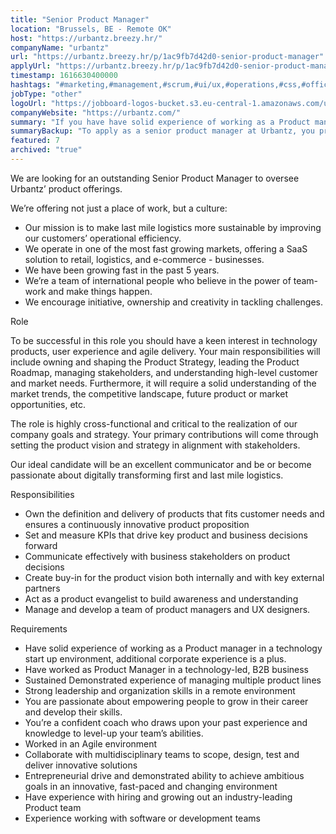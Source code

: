 ```yaml
---
title: "Senior Product Manager"
location: "Brussels, BE - Remote OK"
host: "https://urbantz.breezy.hr/"
companyName: "urbantz"
url: "https://urbantz.breezy.hr/p/1ac9fb7d42d0-senior-product-manager"
applyUrl: "https://urbantz.breezy.hr/p/1ac9fb7d42d0-senior-product-manager/apply"
timestamp: 1616630400000
hashtags: "#marketing,#management,#scrum,#ui/ux,#operations,#css,#office"
jobType: "other"
logoUrl: "https://jobboard-logos-bucket.s3.eu-central-1.amazonaws.com/urbantz"
companyWebsite: "https://urbantz.com/"
summary: "If you have have solid experience of working as a Product manager in a technology start up environment, Urbantz has a job opening for a Senior Product Manager"
summaryBackup: "To apply as a senior product manager at Urbantz, you preferably need to have some knowledge of: #marketing, #management, #ui/ux."
featured: 7
archived: "true"
---
```


We are looking for an outstanding Senior Product Manager to oversee Urbantz’ product offerings.

We’re offering not just a place of work, but a culture:

*   Our mission is to make last mile logistics more sustainable by improving our customers’ operational efficiency.
*   We operate in one of the most fast growing markets, offering a SaaS solution to retail, logistics, and e-commerce - businesses.
*   We have been growing fast in the past 5 years.
*   We’re a team of international people who believe in the power of team-work and make things happen.
*   We encourage initiative, ownership and creativity in tackling challenges.

Role

To be successful in this role you should have a keen interest in technology products, user experience and agile delivery. Your main responsibilities will include owning and shaping the Product Strategy, leading the Product Roadmap, managing stakeholders, and understanding high-level customer and market needs. Furthermore, it will require a solid understanding of the market trends, the competitive landscape, future product or market opportunities, etc.

The role is highly cross-functional and critical to the realization of our company goals and strategy. Your primary contributions will come through setting the product vision and strategy in alignment with stakeholders.

Our ideal candidate will be an excellent communicator and be or become passionate about digitally transforming first and last mile logistics.

Responsibilities

*   Own the definition and delivery of products that fits customer needs and ensures a continuously innovative product proposition
*   Set and measure KPIs that drive key product and business decisions forward
*   Communicate effectively with business stakeholders on product decisions
*   Create buy-in for the product vision both internally and with key external partners
*   Act as a product evangelist to build awareness and understanding
*   Manage and develop a team of product managers and UX designers.

Requirements

*   Have solid experience of working as a Product manager in a technology start up environment, additional corporate experience is a plus.
*   Have worked as Product Manager in a technology-led, B2B business
*   Sustained Demonstrated experience of managing multiple product lines
*   Strong leadership and organization skills in a remote environment
*   You are passionate about empowering people to grow in their career and develop their skills.
*   You’re a confident coach who draws upon your past experience and knowledge to level-up your team’s abilities.
*   Worked in an Agile environment
*   Collaborate with multidisciplinary teams to scope, design, test and deliver innovative solutions
*   Entrepreneurial drive and demonstrated ability to achieve ambitious goals in an innovative, fast-paced and changing environment
*   Have experience with hiring and growing out an industry-leading Product team
*   Experience working with software or development teams
